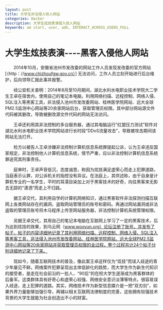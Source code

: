 ```yaml
---
layout: post
title: 大学生非法侵入他人网站
categories: Hacker
description: 大学生炫技表演侵入他人网站
keywords: am start, user, adb, INTERACT_ACROSS_USERS_FULL
---
```


# 大学生炫技表演----黑客入侵他人网站

&emsp;&emsp;2014年10月，安徽省池州市发改委的网站工作人员发现发改委的官方网站[（http：//www.chizhoufgw.gov.cn）] 无法访问，工作人员立刻开始进行后台维护，后向领导汇报此事并报警。

&emsp;&emsp;经公安机关查明：2014年8月至10月期间，湖北水利水电职业技术学院大二学生王卓在宿舍内，使用自己的笔记本电脑，利用网络扫描、远程控制、网络入侵、SQL注入等黑客工具，非法侵入池州市发改委网站、桂林医学院网站、远大全球PM2.5监测中心网站等20余家网站后台，获取管理员权限。其中部分网站源文件代码被其删改，导致被删改源文件代码的网站无法访问。

&emsp;&emsp;王卓还利用其非法控制的多台服务器，通过其电脑运行“红盟压力测试”软件对湖北水利水电职业技术学院网站进行长时段“DDoS流量攻击”，导致被攻击期间该网站无法打开。

&emsp;&emsp;检方以被告人王卓涉嫌非法控制计算机信息系统罪提起公诉，认为王卓违反国家规定，非法控制他人计算机信息系统，情节严重，应以非法控制计算机信息系统罪追究其刑事责任。

&emsp;&emsp;庭审时，王卓声音低沉，态度诚恳，称因为炫技满足虚荣心而走上犯罪道路，当庭表示认罪，对公诉机关的指控没有异议。在法庭上，其供述称，由于自身是计算机专业的一名学生，平时的耳濡目染加上对于黑客技术的好奇，向往黑客来无影去无踪的“潇洒”而走上不归路。

&emsp;&emsp;据王卓交代，其利用自学的计算机网络知识，通过黑客软件非法探测扫描互联网上各类网站存在的漏洞，盗取网站管理员的账号和密码。再通过网站漏洞或非法盗取的管理员账号将木马程序上传至网站服务器，非法控制计算机系统管理权限。

&emsp;&emsp;另据王卓交代，其用自己的笔记本电脑在互联网上学习了一定的黑客技术，后为达到炫技的效果，到乌云网（www.wooyun.org）论坛注册了账号，并发布了帖子，帖子的内容详细地记录了其利用网络扫描、远程控制、网络入侵、SQL注入等黑客工具，非法侵入池州市发改委网站、桂林医学院网站、远大全球PM2.5监测中心网站等20余家网站并获取管理员权限的全过程。整个过程共计24个帖子分别详细地记录了下来。

&emsp;&emsp;现如今，随着互联网技术的普及，像此案王卓这样仅为“炫技”而误入歧途的青少年屡见不鲜。网络案件犯罪呈现出主体低龄化的趋势，而大学生作为新生代知识的接受者，是走在社会前沿的一批人，“90后”的在校大学生逐渐成为黑客群体的后备军。这类群体具有好奇心和虚荣心较强、网络安全意识淡薄等特点，很容易误入歧途，走上犯罪的道路。其实，网络技术作为新型信息媒介是一把“双刃剑”，如果外界力量能够加强引导，再辅以相关互联网法律制度的完善，这些拥有较强技术背景的大学生就能为社会创造出不小的财富。

-------
